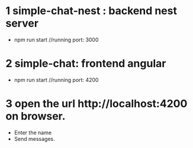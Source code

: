 # 1 simple-chat-nest : backend nest server
- npm run start   //running port: 3000

# 2 simple-chat: frontend angular
- npm run start   //running port: 4200

# 3 open the url http://localhost:4200 on browser.
- Enter the name
- Send messages.